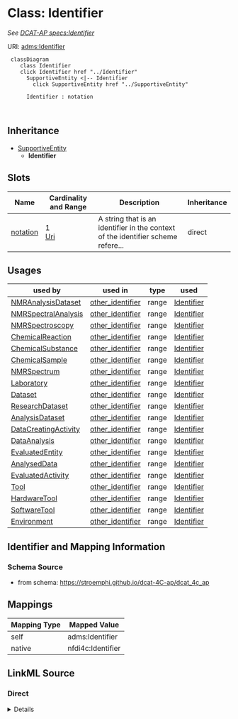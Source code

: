 

# Class: Identifier


_See [DCAT-AP specs:Identifier](https://semiceu.github.io/DCAT-AP/releases/3.0.0/#Identifier)_





URI: [adms:Identifier](http://www.w3.org/ns/adms#Identifier)






```mermaid
 classDiagram
    class Identifier
    click Identifier href "../Identifier"
      SupportiveEntity <|-- Identifier
        click SupportiveEntity href "../SupportiveEntity"
      
      Identifier : notation
        
      
```





## Inheritance
* [SupportiveEntity](SupportiveEntity.md)
    * **Identifier**



## Slots

| Name | Cardinality and Range | Description | Inheritance |
| ---  | --- | --- | --- |
| [notation](notation.md) | 1 <br/> [Uri](Uri.md) | A string that is an identifier in the context of the identifier scheme refere... | direct |





## Usages

| used by | used in | type | used |
| ---  | --- | --- | --- |
| [NMRAnalysisDataset](NMRAnalysisDataset.md) | [other_identifier](other_identifier.md) | range | [Identifier](Identifier.md) |
| [NMRSpectralAnalysis](NMRSpectralAnalysis.md) | [other_identifier](other_identifier.md) | range | [Identifier](Identifier.md) |
| [NMRSpectroscopy](NMRSpectroscopy.md) | [other_identifier](other_identifier.md) | range | [Identifier](Identifier.md) |
| [ChemicalReaction](ChemicalReaction.md) | [other_identifier](other_identifier.md) | range | [Identifier](Identifier.md) |
| [ChemicalSubstance](ChemicalSubstance.md) | [other_identifier](other_identifier.md) | range | [Identifier](Identifier.md) |
| [ChemicalSample](ChemicalSample.md) | [other_identifier](other_identifier.md) | range | [Identifier](Identifier.md) |
| [NMRSpectrum](NMRSpectrum.md) | [other_identifier](other_identifier.md) | range | [Identifier](Identifier.md) |
| [Laboratory](Laboratory.md) | [other_identifier](other_identifier.md) | range | [Identifier](Identifier.md) |
| [Dataset](Dataset.md) | [other_identifier](other_identifier.md) | range | [Identifier](Identifier.md) |
| [ResearchDataset](ResearchDataset.md) | [other_identifier](other_identifier.md) | range | [Identifier](Identifier.md) |
| [AnalysisDataset](AnalysisDataset.md) | [other_identifier](other_identifier.md) | range | [Identifier](Identifier.md) |
| [DataCreatingActivity](DataCreatingActivity.md) | [other_identifier](other_identifier.md) | range | [Identifier](Identifier.md) |
| [DataAnalysis](DataAnalysis.md) | [other_identifier](other_identifier.md) | range | [Identifier](Identifier.md) |
| [EvaluatedEntity](EvaluatedEntity.md) | [other_identifier](other_identifier.md) | range | [Identifier](Identifier.md) |
| [AnalysedData](AnalysedData.md) | [other_identifier](other_identifier.md) | range | [Identifier](Identifier.md) |
| [EvaluatedActivity](EvaluatedActivity.md) | [other_identifier](other_identifier.md) | range | [Identifier](Identifier.md) |
| [Tool](Tool.md) | [other_identifier](other_identifier.md) | range | [Identifier](Identifier.md) |
| [HardwareTool](HardwareTool.md) | [other_identifier](other_identifier.md) | range | [Identifier](Identifier.md) |
| [SoftwareTool](SoftwareTool.md) | [other_identifier](other_identifier.md) | range | [Identifier](Identifier.md) |
| [Environment](Environment.md) | [other_identifier](other_identifier.md) | range | [Identifier](Identifier.md) |






## Identifier and Mapping Information







### Schema Source


* from schema: https://stroemphi.github.io/dcat-4C-ap/dcat_4c_ap




## Mappings

| Mapping Type | Mapped Value |
| ---  | ---  |
| self | adms:Identifier |
| native | nfdi4c:Identifier |







## LinkML Source

<!-- TODO: investigate https://stackoverflow.com/questions/37606292/how-to-create-tabbed-code-blocks-in-mkdocs-or-sphinx -->

### Direct

<details>
```yaml
name: Identifier
description: See [DCAT-AP specs:Identifier](https://semiceu.github.io/DCAT-AP/releases/3.0.0/#Identifier)
from_schema: https://stroemphi.github.io/dcat-4C-ap/dcat_4c_ap
is_a: SupportiveEntity
abstract: false
slots:
- notation
slot_usage:
  notation:
    name: notation
    description: A string that is an identifier in the context of the identifier scheme
      referenced by its datatype.
    slot_uri: skos:notation
    range: uri
    required: true
    multivalued: false
    inlined_as_list: false
class_uri: adms:Identifier

```
</details>

### Induced

<details>
```yaml
name: Identifier
description: See [DCAT-AP specs:Identifier](https://semiceu.github.io/DCAT-AP/releases/3.0.0/#Identifier)
from_schema: https://stroemphi.github.io/dcat-4C-ap/dcat_4c_ap
is_a: SupportiveEntity
abstract: false
slot_usage:
  notation:
    name: notation
    description: A string that is an identifier in the context of the identifier scheme
      referenced by its datatype.
    slot_uri: skos:notation
    range: uri
    required: true
    multivalued: false
    inlined_as_list: false
attributes:
  notation:
    name: notation
    description: A string that is an identifier in the context of the identifier scheme
      referenced by its datatype.
    from_schema: https://stroemphi.github.io/dcat-4C-ap/dcat_4c_ap
    rank: 1000
    slot_uri: skos:notation
    alias: notation
    owner: Identifier
    domain_of:
    - Identifier
    range: uri
    required: true
    multivalued: false
    inlined_as_list: false
class_uri: adms:Identifier

```
</details>
